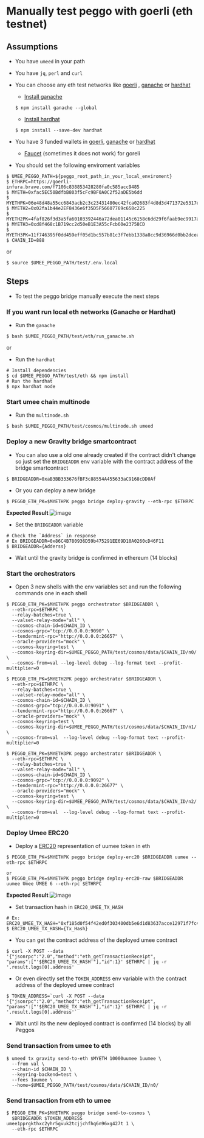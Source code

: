 # Manually test peggo with goerli (eth testnet)

## Assumptions

- You have `umeed` in your path
- You have `jq`, `perl` and `curl`
- You can choose any eth test networks like [goerli](https://goerli.etherscan.io/) , [ganache](https://github.com/trufflesuite/ganache) or [hardhat](https://hardhat.org)
  - [Install ganache](https://github.com/trufflesuite/ganache/tree/v7.5.0#command-line-use)
  ```shell
  $ npm install ganache --global
  ```

  - [Install hardhat](https://hardhat.org/hardhat-runner/docs/getting-started#installation)
  ```shell
  $ npm install --save-dev hardhat
  ```
- You have 3 funded wallets in [goerli](https://goerli.etherscan.io/), [ganache](https://github.com/trufflesuite/ganache) or [hardhat](https://hardhat.org)
  - [Faucet](https://goerli-faucet.mudit.blog/) (sometimes it does not work) for goreli

- You should set the following enviroment variables

```shell
$ UMEE_PEGGO_PATH=${peggo_root_path_in_your_local_enviroment}
$ ETHRPC=https://goerli-infura.brave.com/f7106c838853428280fa0c585acc9485
$ MYETH=0xfac5EC50BdfbB803f5cFc9BF0A0C2f52aDE5b6dd
$ MYETHPK=06e48d48a55cc6843acb2c3c23431480ec42fca02683f4d8d3d471372e5317ee
$ MYETH2=0x02fa1b44e2EF8436e6f35D5F56607769c658c225
$ MYETH2PK=4faf826f3d3a5fa60103392446a72dea01145c6158c6dd29f6faab9ec9917a1b
$ MYETH3=0xd8f468c1B719cc2d50eB1E3A55cFcb60e23758CD
$ MYETH3PK=11f746395f0dd459eff05d1bc557b81c3f7ebb1338a8cc9d36966d0bb2dcea21
$ CHAIN_ID=888
```

or

```shell
$ source $UMEE_PEGGO_PATH/test/.env.local
```

<!--
```fish
set ETHRPC https://goerli-infura.brave.com/f7106c838853428280fa0c585acc9485
set MYETH 0xfac5EC50BdfbB803f5cFc9BF0A0C2f52aDE5b6dd
set MYETHPK 06e48d48a55cc6843acb2c3c23431480ec42fca02683f4d8d3d471372e5317ee
set MYETH2 0x02fa1b44e2EF8436e6f35D5F56607769c658c225
set MYETH2PK 4faf826f3d3a5fa60103392446a72dea01145c6158c6dd29f6faab9ec9917a1b
set MYETH3 0xd8f468c1B719cc2d50eB1E3A55cFcb60e23758CD
set MYETH3PK 11f746395f0dd459eff05d1bc557b81c3f7ebb1338a8cc9d36966d0bb2dcea21
set CHAIN_ID 888
set BRIDGEADDR 0x86C4B780936D59b475291EE69D10A0260cD46F11
set ERC20_UMEE_TX_HASH 0xee1c5539df361e1fca437d6de9f8590efebbae156daa9769645626a36dba3b1c
set TOKEN_ADDRESS 0xdcbb485f280284ec571e11eb09490677a5bdd569
```
-->

## Steps

- To test the peggo bridge manually execute the next steps

### If you want run local eth networks (Ganache or Hardhat)

- Run the `ganache`

```shell
$ bash $UMEE_PEGGO_PATH/test/eth/run_ganache.sh
```

or

- Run the `hardhat`

```shell
# Install dependencies
$ cd $UMEE_PEGGO_PATH/test/eth && npm install 
# Run the hardhat 
$ npx hardhat node
```
### Start umee chain multinode

- Run the `multinode.sh`

```shell
$ bash $UMEE_PEGGO_PATH/test/cosmos/multinode.sh umeed
```

### Deploy a new Gravity bridge smartcontract

- You can also use a old one already created if the contract didn't change so just
set the `BRIDGEADDR` env variable with the contract address of the bridge smartcontract

```shell
$ BRIDGEADDR=0xaB3BB333676fBF3c88554A455633aC9168cDD0Af
```

- Or you can deploy a new bridge

```shell
$ PEGGO_ETH_PK=$MYETHPK peggo bridge deploy-gravity --eth-rpc $ETHRPC
```

__Expected Result__
![image](https://user-images.githubusercontent.com/17556614/160243283-bad93a66-7b09-467c-b1a8-80e2a9336b68.png)

- Set the `BRIDGEADDR` variable

```shell
# Check the `Address` in response 
# Ex BRIDGEADDR=0x86C4B780936D59b475291EE69D10A0260cD46F11
$ BRIDGEADDR={Adderss}
```

- Wait until the gravity bridge is confirmed in ethereum (14 blocks)

### Start the orchestrators

- Open 3 new shells with the env variables set and run
the following commands one in each shell

```shell
$ PEGGO_ETH_PK=$MYETHPK peggo orchestrator $BRIDGEADDR \
  --eth-rpc=$ETHRPC \
  --relay-batches=true \
  --valset-relay-mode="all" \
  --cosmos-chain-id=$CHAIN_ID \
  --cosmos-grpc="tcp://0.0.0.0:9090" \
  --tendermint-rpc="http://0.0.0.0:26657" \
  --oracle-providers="mock" \
  --cosmos-keyring=test \
  --cosmos-keyring-dir=$UMEE_PEGGO_PATH/test/cosmos/data/$CHAIN_ID/n0/ \
  --cosmos-from=val --log-level debug --log-format text --profit-multiplier=0
```

```shell
$ PEGGO_ETH_PK=$MYETH2PK peggo orchestrator $BRIDGEADDR \
  --eth-rpc=$ETHRPC \
  --relay-batches=true \
  --valset-relay-mode="all" \
  --cosmos-chain-id=$CHAIN_ID \
  --cosmos-grpc="tcp://0.0.0.0:9091" \
  --tendermint-rpc="http://0.0.0.0:26667" \
  --oracle-providers="mock" \
  --cosmos-keyring=test \
  --cosmos-keyring-dir=$UMEE_PEGGO_PATH/test/cosmos/data/$CHAIN_ID/n1/ \
  --cosmos-from=val  --log-level debug --log-format text --profit-multiplier=0
```

```shell
$ PEGGO_ETH_PK=$MYETH3PK peggo orchestrator $BRIDGEADDR \
  --eth-rpc=$ETHRPC \
  --relay-batches=true \
  --valset-relay-mode="all" \
  --cosmos-chain-id=$CHAIN_ID \
  --cosmos-grpc="tcp://0.0.0.0:9092" \
  --tendermint-rpc="http://0.0.0.0:26677" \
  --oracle-providers="mock" \
  --cosmos-keyring=test \
  --cosmos-keyring-dir=$UMEE_PEGGO_PATH/test/cosmos/data/$CHAIN_ID/n2/ \
  --cosmos-from=val  --log-level debug --log-format text --profit-multiplier=0
```

### Deploy Umee ERC20

- Deploy a [ERC20](https://eips.ethereum.org/EIPS/eip-20) representation of uumee
token in eth

```shell
$ PEGGO_ETH_PK=$MYETHPK peggo bridge deploy-erc20 $BRIDGEADDR uumee --eth-rpc $ETHRPC

or 
$ PEGGO_ETH_PK=$MYETHPK peggo bridge deploy-erc20-raw $BRIDGEADDR uumee Umee UMEE 6 --eth-rpc $ETHRPC
```

__Expected Result__
![image](https://user-images.githubusercontent.com/17556614/160244050-4317c0c7-1328-4654-ae41-7b1069aa1624.png)

- Set transaction hash in `ERC20_UMEE_TX_HASH`

```shell
# Ex: ERC20_UMEE_TX_HASH="0xf185d0f54f42ed0f303400db5e6d1d83637acce12971f7fc48b3e33b8e11ad0b"
$ ERC20_UMEE_TX_HASH={Tx_Hash}
```

<!--
```fish
set ERC20_UMEE_TX_HASH 0xf185d0f54f42ed0f303400db5e6d1d83637acce12971f7fc48b3e33b8e11ad0b
```
-->

- You can get the contract address of the deployed umee contract

```shell
$ curl -X POST --data '{"jsonrpc":"2.0","method":"eth_getTransactionReceipt",
"params":["'$ERC20_UMEE_TX_HASH'"],"id":1}' $ETHRPC | jq -r '.result.logs[0].address'
```

- Or even directly set the `TOKEN_ADDRESS` env variable with the contract
address of the deployed umee contract

```shell
$ TOKEN_ADDRESS=`curl -X POST --data '{"jsonrpc":"2.0","method":"eth_getTransactionReceipt",
"params":["'$ERC20_UMEE_TX_HASH'"],"id":1}' $ETHRPC | jq -r '.result.logs[0].address'`
```

<!--
```fish
$ set TOKEN_ADDRESS (curl -X POST --data '{"jsonrpc":"2.0","method":"eth_getTransactionReceipt", "params":["'$ERC20_UMEE_TX_HASH'"],"id":1}' $ETHRPC | jq -r '.result.logs[0].address')
```
 -->

- Wait until its the new deployed contract is confirmed (14 blocks) by all Peggos

### Send transaction from umee to eth

```shell
$ umeed tx gravity send-to-eth $MYETH 10000uumee 1uumee \
  --from val \
  --chain-id $CHAIN_ID \
  --keyring-backend=test \
  --fees 1uumee \
  --home=$UMEE_PEGGO_PATH/test/cosmos/data/$CHAIN_ID/n0/
```

### Send transaction from eth to umee

```shell
$ PEGGO_ETH_PK=$MYETHPK peggo bridge send-to-cosmos \
  $BRIDGEADDR $TOKEN_ADDRESS umee1pprgkthxc2yhr5gvuk2tcjjchfhq6n96xg427t 1 \
  --eth-rpc $ETHRPC
```
